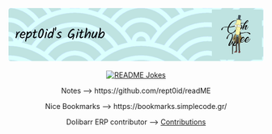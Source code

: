 
![](https://github.com/rept0id/rept0id/blob/main/assets/img/banner/github-header-image.png)

<p align="center">
  <a href="https://readme-jokes.vercel.app"><img align="center" src="https://readme-jokes.vercel.app/api?qColor=%bae2df" alt="README Jokes"></a>
</p>

<p align="center"> Notes --> https://github.com/rept0id/readME </p>
<p align="center"> Nice Bookmarks --> https://bookmarks.simplecode.gr/</p>
<p align="center"> Dolibarr ERP contributor --> <a href="https://github.com/Dolibarr/dolibarr/pulls?q=is%3Apr+author%3Arept0id+is%3Aclosed+">Contributions</a> </p>
